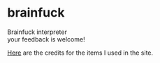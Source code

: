 # brainfuck

Brainfuck interpreter  
your feedback is welcome!  

[Here](https://github.com/tarakojo/brainfuck/blob/main/credit.md) are the credits for the items I used in the site.
